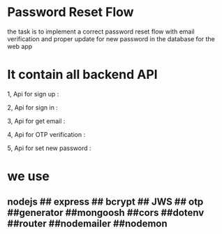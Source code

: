 # Password Reset Flow
the task is to implement a correct password reset flow with email verification and proper update for new password in the database for the web app

# It contain all backend API

1, Api for sign up :

2, Api for sign in :

3, Api for get email :

4, Api for OTP verification :

5, Api for set new password :

# we use
 ## nodejs  ## express  ## bcrypt ## JWS  ## otp  ##generator  ##mongoosh  ##cors ##dotenv  ##router ##nodemailer  ##nodemon

